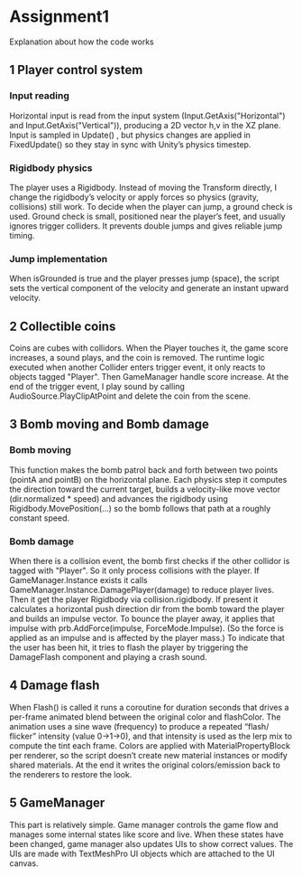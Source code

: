 # Assignment1

Explanation about how the code works

## 1 Player control system
### Input reading
Horizontal input is read from the input system (Input.GetAxis("Horizontal") and Input.GetAxis("Vertical")), producing a 2D vector h,v in the XZ plane. Input is sampled in Update() , but physics changes are applied in FixedUpdate() so they stay in sync with Unity’s physics timestep.
### Rigidbody physics
The player uses a Rigidbody. Instead of moving the Transform directly, I change the rigidbody’s velocity or apply forces so physics (gravity, collisions) still work. To decide when the player can jump, a ground check is used. Ground check is small, positioned near the player’s feet, and usually ignores trigger colliders. It prevents double jumps and gives reliable jump timing.

### Jump implementation
When isGrounded is true and the player presses jump (space), the script sets the vertical component of the velocity and generate an instant upward velocity.

## 2 Collectible coins
Coins are cubes with collidors. When the Player touches it, the game score increases, a sound plays, and the coin is removed.
The runtime logic executed when another Collider enters trigger event, it only reacts to objects tagged "Player". Then GameManager handle score increase. At the end of the trigger event, I play sound by calling AudioSource.PlayClipAtPoint and delete the coin from the scene.

## 3 Bomb moving and Bomb damage
### Bomb moving
This function makes the bomb patrol back and forth between two points (pointA and pointB) on the horizontal plane. Each physics step it computes the direction toward the current target, builds a velocity-like move vector (dir.normalized * speed) and advances the rigidbody using Rigidbody.MovePosition(...) so the bomb follows that path at a roughly constant speed.

### Bomb damage
When there is a collision event, the bomb first checks if the other collidor is tagged with "Player". So it only process collisions with the player. If GameManager.Instance exists it calls GameManager.Instance.DamagePlayer(damage) to reduce player lives. Then it get the player Rigidbody via collision.rigidbody. If present it calculates a horizontal push direction dir from the bomb toward the player and builds an impulse vector. To bounce the player away, it applies that impulse with prb.AddForce(impulse, ForceMode.Impulse). (So the force is applied as an impulse and is affected by the player mass.) To indicate that the user has been hit, it tries to flash the player by triggering the DamageFlash component and playing a crash sound.

## 4 Damage flash
When Flash() is called it runs a coroutine for duration seconds that drives a per-frame animated blend between the original color and flashColor.
The animation uses a sine wave (frequency) to produce a repeated “flash/ flicker” intensity (value 0→1→0), and that intensity is used as the lerp mix to compute the tint each frame.
Colors are applied with MaterialPropertyBlock per renderer, so the script doesn’t create new material instances or modify shared materials.
At the end it writes the original colors/emission back to the renderers to restore the look.

## 5 GameManager
This part is relatively simple. Game manager controls the game flow and manages some internal states like score and live. When these states have been changed, game manager also updates UIs to show correct values. The UIs are made with TextMeshPro UI objects which are attached to the UI canvas.
